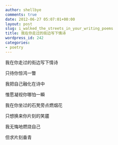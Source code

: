 ```yaml
---
author: shellbye
comments: true
date: 2012-06-27 05:07:01+00:00
layout: post
slug: i_walked_the_streets_in_your_writing_poems
title: 我在你走过的街边写下情诗
wordpress_id: 242
categories:
- poetry
---
```


我在你走过的街边写下情诗

只待你惊鸿一瞥

我把自己融化在诗中

惟愿凝视你哪怕一瞬

  


我在你坐过的石凳旁点燃烟花

只想换来你片刻的笑靥

我无悔地燃烧自己

但求片刻垂青
